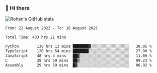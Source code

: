 ### 👋 Hi there 

<!--
**rohznmdev/rohznmdev** is a ✨ _special_ ✨ repository because its `README.md` (this file) appears on your GitHub profile.

Here are some ideas to get you started:

- 🔭 I’m currently working on ...
- 🌱 I’m currently learning Ruby and Ruby on Rails
- 👯 I’m looking to collaborate on ...
- 🤔 I’m looking for help with ...
- 💬 Ask me about ...
- 📫 How to reach me: ...
- 😄 Pronouns: ...
- ⚡ Fun fact: ...
-->
![Rohan's GitHub stats](https://github-readme-stats.vercel.app/api?username=rohznmdev&theme=dark&show_icons=true)

<!--START_SECTION:waka-->

```txt
From: 22 August 2022 - To: 16 August 2025

Total Time: 433 hrs 21 mins

Python        130 hrs 13 mins ███████▓░░░░░░░░░░░░░░░░░   30.05 %
TypeScript    120 hrs 54 mins ███████░░░░░░░░░░░░░░░░░░   27.90 %
JavaScript    48 hrs 4 mins   ██▓░░░░░░░░░░░░░░░░░░░░░░   11.09 %
C             39 hrs 59 mins  ██▒░░░░░░░░░░░░░░░░░░░░░░   09.23 %
Assembly      29 hrs 59 mins  █▓░░░░░░░░░░░░░░░░░░░░░░░   06.92 %
```

<!--END_SECTION:waka-->
